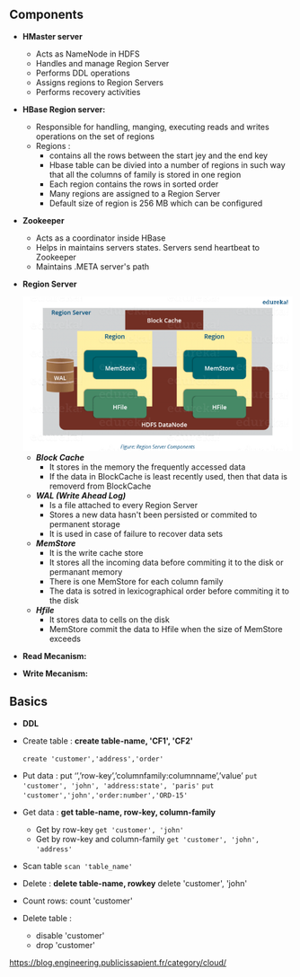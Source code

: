 ## Components 

* **HMaster server** 
    * Acts as NameNode in HDFS
    * Handles and manage Region Server 
    * Performs DDL operations 
    * Assigns regions to Region Servers 
    * Performs recovery activities
* **HBase Region server:** 
	* Responsible for handling, manging, executing reads and writes operations on the set of regions 
	* Regions : 
		- contains all the rows between the start jey and the end key 
		- Hbase table can be divied into a number of regions in such way that all the columns of family is stored in one region 
		- Each region contains the rows in sorted order 
		- Many regions are assigned to a Region Server 
		- Default size of region is 256 MB which can be configured 

* **Zookeeper** 
	* Acts as a coordinator inside HBase
	* Helps in maintains servers states. Servers send heartbeat to Zookeeper
	* Maintains .META server's path 
		
* **Region Server** 

    <img src="region_server.png"/>
    
    * ***Block Cache***
	    * It stores in the memory the frequently accessed data  
		* If the data in BlockCache is least recently used, then that data is removerd from BlockCache
	* ***WAL (Write Ahead Log)*** 
	    * Is a file attached to every Region Server 
		* Stores a new data hasn't been persisted or commited to permanent storage 
		* It is used in case of failure to recover data sets
	* ***MemStore*** 
	    * It is the write cache store 
		* It stores all the incoming data before commiting it to the disk or permanant memory 
		* There is one MemStore for each column family 
		* The data is sotred in lexicographical order before commiting it to the disk 
    * ***Hfile*** 
		* It stores data to cells on the disk
		* MemStore commit the data to Hfile when the size of MemStore exceeds
				
* **Read Mecanism:**
* **Write Mecanism:**
		
		
		
## Basics

* **DDL**

- Create table : **create table-name, 'CF1', 'CF2'**

	```create 'customer','address','order'```
			
* Put data : put ‘<table-name>’,’row-key’,’columnfamily:columnname’,’value’
	```put 'customer', 'john', 'address:state', 'paris'```
	```put 'customer','john','order:number','ORD-15'```
	
* Get data : **get table-name, row-key, column-family**
	* Get by row-key
		```get 'customer', 'john'```
	* Get by row-key and column-family
		```get 'customer', 'john', 'address'```
	
* Scan table
	 ```scan 'table_name'```
	
- Delete : **delete table-name, rowkey**
	delete 'customer', 'john'
	
- Count rows: 
	count 'customer'
	
- Delete table : 
	- disable 'customer'
	- drop 'customer' 
	

https://blog.engineering.publicissapient.fr/category/cloud/